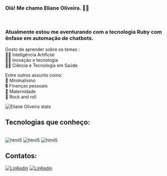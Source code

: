 ### Olá! Me chamo Eliane Oliveira. 🙋‍♀️
<br>

### Atualmente estou me aventurando com a tecnologia Ruby com ênfase em automação de chatbots. <br> 
Gosto de aprender sobre os temas : <br>
👩‍💻 Inteligência Artificial <br>
👩‍💻 Inovação e tecnologia <br>
👩‍💻 Ciência e Tecnologia em Saúde

Entre outros assunto como: <br>
🤞  Minimalismo <br>
💲  Finanças pessoais <br>
👶 Maternidade <br>
🤘 Rock and roll <br>

![Eliane Oliveira stats](https://github-readme-stats.vercel.app/api?username=ElianeOliveiradeJesus&show_icons=true&theme=nightowl)

## Tecnologias que conheço:
<div style="display: inline_block"><br>
    <img align="center" alt="html5" src="https://img.shields.io/badge/HTML-239120?style=for-the-badge&logo=html5&logoColor=white"/>
    <img align="center" alt="html5" src="https://img.shields.io/badge/CSS3-1572B6?style=for-the-badge&logo=css3&logoColor=white"/>
    <img align="center" alt="html5" src="https://img.shields.io/badge/Ruby-CC342D?style=for-the-badge&logo=ruby&logoColor=white"/>   
<div>

## Contatos: 

[![LinKedin](https://img.shields.io/badge/LinkedIn-0077B5?style=for-the-badge&logo=linkedin&logoColor=white)](https://www.linkedin.com/in/eliane-oliveira-jesus)
[![LinKedin](https://img.shields.io/badge/Gmail-D14836?style=for-the-badge&logo=gmail&logoColor=white)](https://eliane.oliverd@gmail.com)
